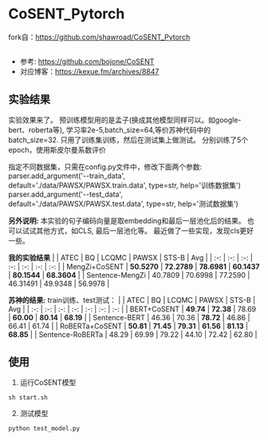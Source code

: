 # CoSENT_Pytorch 

fork自：https://github.com/shawroad/CoSENT_Pytorch

## 
- 参考: https://github.com/bojone/CoSENT
- 对应博客：https://kexue.fm/archives/8847


## 实验结果
实验效果来了。 预训练模型用的是孟子(换成其他模型同样可以。如google-bert、roberta等), 学习率2e-5,batch_size=64,等价苏神代码中的batch_size=32. 只用了训练集训练，然后在测试集上做测试。 分别训练了5个epoch，使用斯皮尔曼系数评价

指定不同数据集，只需在config.py文件中，修改下面两个参数:  
parser.add_argument('--train_data', default='./data/PAWSX/PAWSX.train.data', type=str, help='训练数据集')  
parser.add_argument('--test_data', default='./data/PAWSX/PAWSX.test.data', type=str, help='测试数据集')

**另外说明:** 本实验的句子编码向量是取embedding和最后一层池化后的结果。  也可以试试其他方式，如CLS, 最后一层池化等。 最近做了一些实现，发现cls更好一些。

<b>我的实验结果</b>
| | ATEC | BQ | LCQMC | PAWSX | STS-B | Avg |
| :-: | :-: | :-: | :-: | :-: | :-: | :-: |
| MengZi+CoSENT | **50.5270** | **72.2789** | **78.6981** | **60.1437** | **80.1544** | **68.3604** |
| Sentence-MengZi | 40.7809 | 70.6998 | 77.2590 | 46.31491 | 49.9348 | 56.9978 |

<b>苏神的结果:</b>
train训练、test测试：
| | ATEC | BQ | LCQMC | PAWSX | STS-B | Avg |
| :-: | :-: | :-: | :-: | :-: | :-: | :-: |
| BERT+CoSENT | **49.74** | **72.38** | 78.69 | **60.00** | **80.14** | **68.19** |
| Sentence-BERT | 46.36 | 70.36 | **78.72** | 46.86 | 66.41 | 61.74 |
| RoBERTa+CoSENT | **50.81** | **71.45** | **79.31** | **61.56** | **81.13** | **68.85** |
| Sentence-RoBERTa | 48.29 | 69.99 | 79.22 | 44.10 | 72.42 | 62.80 |

## 使用
1. 运行CoSENT模型  

```
sh start.sh
```


2. 测试模型
```
python test_model.py

```